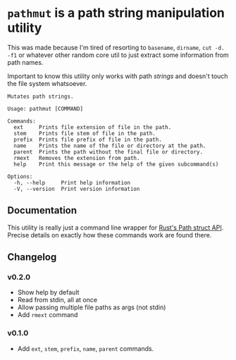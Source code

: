 # `pathmut` is a path string manipulation utility

This was made because I'm tired of resorting to `basename`, `dirname`, `cut -d. -f1` or whatever other random core util to just extract some information from path names.

Important to know this utility only works with path _strings_ and doesn't touch the file system whatsoever.

```
Mutates path strings.

Usage: pathmut [COMMAND]

Commands:
  ext     Prints file extension of file in the path.
  stem    Prints file stem of file in the path.
  prefix  Prints file prefix of file in the path.
  name    Prints the name of the file or directory at the path.
  parent  Prints the path without the final file or directory.
  rmext   Removes the extension from path.
  help    Print this message or the help of the given subcommand(s)

Options:
  -h, --help     Print help information
  -V, --version  Print version information
```

## Documentation

This utility is really just a command line wrapper for [Rust's Path struct API](https://doc.rust-lang.org/stable/std/path/struct.Path.html).  Precise details on exactly how these commands work are found there.

## Changelog

### v0.2.0

* Show help by default
* Read from stdin, all at once
* Allow passing multiple file paths as args (not stdin)
* Add `rmext` command

### v0.1.0

* Add `ext`, `stem`, `prefix`, `name`, `parent` commands.
